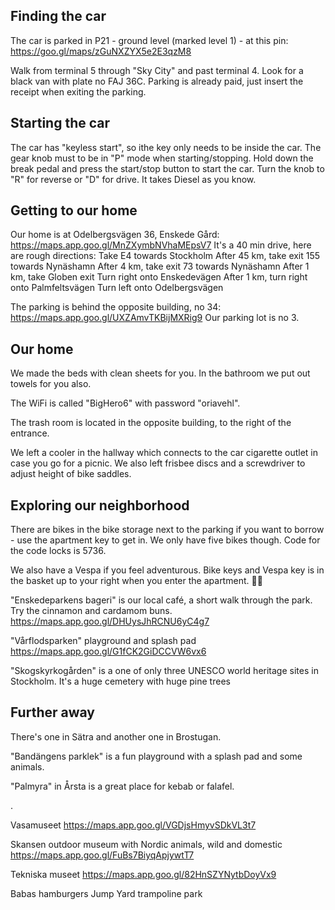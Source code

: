 Finding the car
---------------
The car is parked in P21 - ground level (marked level 1) - at this pin: https://goo.gl/maps/zGuNXZYX5e2E3qzM8

Walk from terminal 5 through "Sky City" and past terminal 4. Look for a black van with plate no FAJ 36C. Parking is already paid, just insert the receipt when exiting the parking.


Starting the car
----------------

The car has "keyless start", so ithe key only needs to be inside the car. The gear knob must to be in "P" mode when starting/stopping. Hold down the break pedal and press the start/stop button to start the car. Turn the knob to "R" for reverse or "D" for drive. It takes Diesel as you know.

Getting to our home
--------------------

Our home is at Odelbergsvägen 36, Enskede Gård:
https://maps.app.goo.gl/MnZXymbNVhaMEpsV7
It's a 40 min drive, here are rough directions:
Take E4 towards Stockholm
After 45 km, take exit 155 towards Nynäshamn
After 4 km, take exit 73 towards Nynäshamn
After 1 km, take Globen exit
Turn right onto Enskedevägen
After 1 km, turn right onto Palmfeltsvägen
Turn left onto Odelbergsvägen

The parking is behind the opposite building, no 34:
https://maps.app.goo.gl/UXZAmvTKBijMXRig9
Our parking lot is no 3.


Our home
----------------

We made the beds with clean sheets for you.
In the bathroom we put out towels for you also.

The WiFi is called "BigHero6" with password "oriavehl".

The trash room is located in the opposite building, to the right of the entrance.

We left a cooler in the hallway which connects to the car cigarette outlet in case you go for a picnic.
We also left frisbee discs and a screwdriver to adjust height of bike saddles.


Exploring our neighborhood
----------------------------

There are bikes in the bike storage next to the parking if you want to borrow - use the apartment key to get in. We only have five bikes though. Code for the code locks is 5736.

We also have a Vespa if you feel adventurous.
Bike keys and Vespa key is in the basket up to your right when you enter the apartment.
🛵💨

"Enskedeparkens bageri" is our local café, a short walk through the park. Try the cinnamon and cardamom buns.
https://maps.app.goo.gl/DHUysJhRCNU6yC4g7

"Vårflodsparken" playground and splash pad
https://maps.app.goo.gl/G1fCK2GiDCCVW6vx6

"Skogskyrkogården" is a one of only three UNESCO world heritage sites in Stockholm. It's a huge cemetery with huge pine trees

Further away
-------------
There's one in Sätra and another one in Brostugan.

"Bandängens parklek" is a fun playground with a splash pad and some animals.

"Palmyra" in Årsta is a great place for kebab or falafel.


.

Vasamuseet
https://maps.app.goo.gl/VGDjsHmyvSDkVL3t7

Skansen outdoor museum with Nordic animals, wild and domestic
https://maps.app.goo.gl/FuBs7BiyqApjywtT7

Tekniska museet
https://maps.app.goo.gl/82HnSZYNytbDoyVx9

Babas hamburgers
Jump Yard trampoline park
